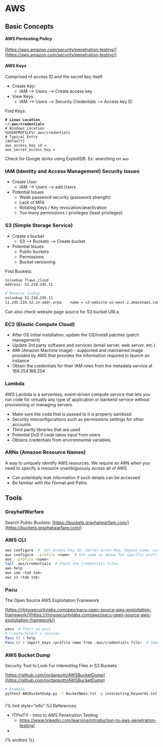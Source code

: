 # AWS

## Basic Concepts

#### AWS Pentesting Policy

[https://aws.amazon.com/security/penetration-testing/](https://aws.amazon.com/security/penetration-testing/)

#### AWS Keys

Comprised of access ID and the secret key itself.

* Create Key:
  * IAM --> Users --> Create access key
* View Keys:
  * IAM --> Users --> Security Credentials --> Access key ID

Find Keys:

<pre class="language-bash"><code class="lang-bash"><strong># Linux Location
</strong><strong>~/.aws/credentials
</strong># Windows Location
%USERPROFILE%/.aws/credentials
# Typical Entry
[default]
aws_access_key_id =
aws_secret_access_key =
</code></pre>

Check for Google dorks using ExploitDB. Ex: searching on `aws`

### IAM (Identity and Access Management) Security Issues

* Create User:
  * IAM --> Users --> add Users
* Potential Issues
  * Weak password security (password strength)
  * Lack of MFA
  * Rotating Keys / Key revocation/deactivation
  * Too many permissions / privileges (least privileges)

### S3 (Simple Storage Service)

* Create a bucket
  * S3 --> Buckets --> Create bucket
* Potential Issues
  * Public buckets
  * Permissions
  * Bucket versioning

Find Buckets:

```bash
nslookup flaws.cloud
Address: 52.218.245.11

# Reverse lookup
nslookup 52.218.245.11
11.245.218.52.in-addr.arpa    name = s3-website-us-west-2.amazonaws.com
```

Can also check website page source for S3 bucket URLs.

### EC2 (Elastic Compute Cloud)

* After OS initial installation, update the OS/install patches (patch management)
* Update 3rd party software and services (email server, web server, etc.)
* AMI (Amazon Machine Image) - supported and maintained image provided by AWS that provides the information required to launch an instance
* Obtain the credentials for their IAM roles from the metadata service at 169.254.169.254

### Lambda

AWS Lambda is a serverless, event-driven compute service that lets you run code for virtually any type of application or backend service without provisioning or managing servers.

* Make sure the code that is passed to it is properly sanitized
* Security misconfigurations such as permissions settings for other accounts
* Third partly libraries that are used
* Potential DoS if code takes input from users
* Obtains credentials from environmental variables.

### ARNs (Amazon Resource Names)

A way to uniquely identify AWS resources. We require an ARN when you need to specify a resource unambiguously across all of AWS

* Can potentially leak information if such details can be accessed
* Be familiar with the Format and Paths

## Tools

### GrayhatWarfare

Search Public Buckets: [https://buckets.grayhatwarfare.com/](https://buckets.grayhatwarfare.com/)

### AWS CLI

```bash
aws configure  #  Set Access Key ID, Secret Acces Key, Region name, output format
aws configure --profile <name>  # Set same as above for specific profile
aws --profile <name>
tail .aws/credentials  # Check the credentials files
aws help
aws iam <tab tab>
aws s3 <tab tab>
```

### Pacu

The Open Source AWS Exploitation Framework

[https://rhinosecuritylabs.com/aws/pacu-open-source-aws-exploitation-framework/](https://rhinosecuritylabs.com/aws/pacu-open-source-aws-exploitation-framework/)

```bash
pacu  # Start up pacu
# Create/Select a session
Pacu () > help
Pacu () > import_keys <profile name from .aws/credentials file>  # Import existing keys

```

### AWS Bucket Dump

Security Tool to Look For Interesting Files in S3 Buckets

[https://github.com/jordanpotti/AWSBucketDump](https://github.com/jordanpotti/AWSBucketDump)

```bash
# Example
python3 AWSBucketDump.py -l BucketNmes.txt -g interesting_Keywords.txt
```

####

###

###

{% hint style="info" %}
References:

* ITProTV - Intro to AWS Penetration Testing
  * https://www.linkedin.com/learning/introduction-to-aws-penetration-testing/
*
{% endhint %}
